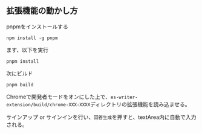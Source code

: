 ## 拡張機能の動かし方

pnpmをインストールする

```
npm install -g pnpm
```

ます、以下を実行

```
pnpm install
```

次にビルド

```
pnpm build
```

Chromeで開発者モードをオンにした上で、`es-writer-extension/build/chrome-XXX-XXXX`ディレクトリの拡張機能を読み込ませる。

サインアップ or サインインを行い、`回答生成`を押すと、textArea内に自動で入力される。

